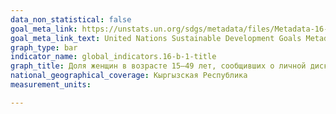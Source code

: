 ```yaml
---
data_non_statistical: false
goal_meta_link: https://unstats.un.org/sdgs/metadata/files/Metadata-16-0B-01.pdf
goal_meta_link_text: United Nations Sustainable Development Goals Metadata (pdf 1361kB)
graph_type: bar
indicator_name: global_indicators.16-b-1-title
graph_title: Доля женщин в возрасте 15–49 лет, сообщивших о личной дискриминации или преследованиях в последние 12 месяцев на основании, дискриминация на котором запрещена международным правом в области прав человека
national_geographical_coverage: Кыргызская Республика
measurement_units: 

---
```

